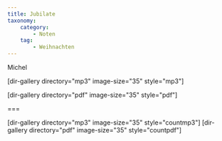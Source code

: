 ```yaml
---
title: Jubilate
taxonomy:
    category:
        - Noten
    tag:
        - Weihnachten
---
```


Michel

[dir-gallery directory="mp3" image-size="35" style="mp3"]

[dir-gallery directory="pdf" image-size="35" style="pdf"]

===

[dir-gallery directory="mp3" image-size="35" style="countmp3"]
[dir-gallery directory="pdf" image-size="35" style="countpdf"]